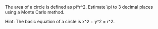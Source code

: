 The area of a circle is defined as pi*r^2. Estimate \pi to 3 decimal places using a Monte Carlo method.

Hint: The basic equation of a circle is x^2 + y^2 = r^2.